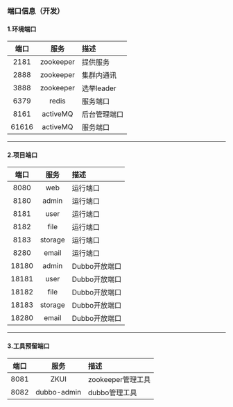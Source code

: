 ### 端口信息（开发）
#### 1.环境端口
|端口|服务|描述|
|:---:|:---:|:---|
|2181|zookeeper|提供服务|
|2888|zookeeper|集群内通讯|
|3888|zookeeper|选举leader|
|6379|redis|服务端口|
|8161|activeMQ|后台管理端口|
|61616|activeMQ|服务端口|
---
#### 2.项目端口
|端口|服务|描述|
|:---:|:---:|:---|
|8080|web|运行端口|
|8180|admin|运行端口|
|8181|user|运行端口|
|8182|file|运行端口|
|8183|storage|运行端口|
|8280|email|运行端口|
|18180|admin|Dubbo开放端口|
|18181|user|Dubbo开放端口|
|18182|file|Dubbo开放端口|
|18183|storage|Dubbo开放端口|
|18280|email|Dubbo开放端口|
---
#### 3.工具预留端口
|端口|服务|描述|
|:---:|:---:|:---|
|8081|ZKUI|zookeeper管理工具|
|8082|dubbo-admin|dubbo管理工具|